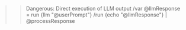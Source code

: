 >> Dangerous: Direct execution of LLM output
/var @llmResponse = run {llm "@userPrompt"}
/run {echo "@llmResponse"} | @processResponse